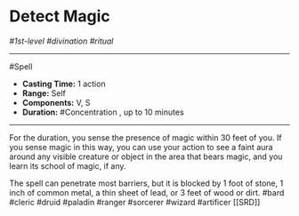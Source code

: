 # Detect Magic
*#1st-level #divination #ritual*
___ 
#Spell
- **Casting Time:** 1 action
- **Range:** Self
- **Components:** V, S
- **Duration:** #Concentration , up to 10 minutes
---
For the duration, you sense the presence of magic within 30 feet of you. If you sense magic in this way, you can use your action to see a faint aura around any visible creature or object in the area that bears magic, and you learn its school of magic, if any.

The spell can penetrate most barriers, but it is blocked by 1 foot of stone, 1 inch of common metal, a thin sheet of lead, or 3 feet of wood or dirt.
#bard
#cleric
#druid
#paladin
#ranger
#sorcerer
#wizard
#artificer
[[SRD]]